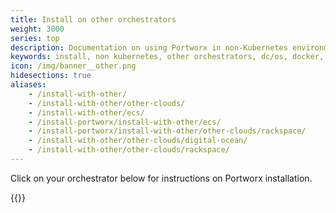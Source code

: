 ```yaml
---
title: Install on other orchestrators
weight: 3000
series: top
description: Documentation on using Portworx in non-Kubernetes environments
keywords: install, non kubernetes, other orchestrators, dc/os, docker, ecs, nomad, digital-ocean, packet, rackspace, rancher, containers, storage
icon: /img/banner__other.png
hidesections: true
aliases:
    - /install-with-other/
    - /install-with-other/other-clouds/
    - /install-with-other/ecs/
    - /install-portworx/install-with-other/ecs/
    - /install-portworx/install-with-other/other-clouds/rackspace/
    - /install-with-other/other-clouds/digital-ocean/
    - /install-with-other/other-clouds/rackspace/
---
```

Click on your orchestrator below for instructions on Portworx installation.

{{<homelist series="px-other">}}
